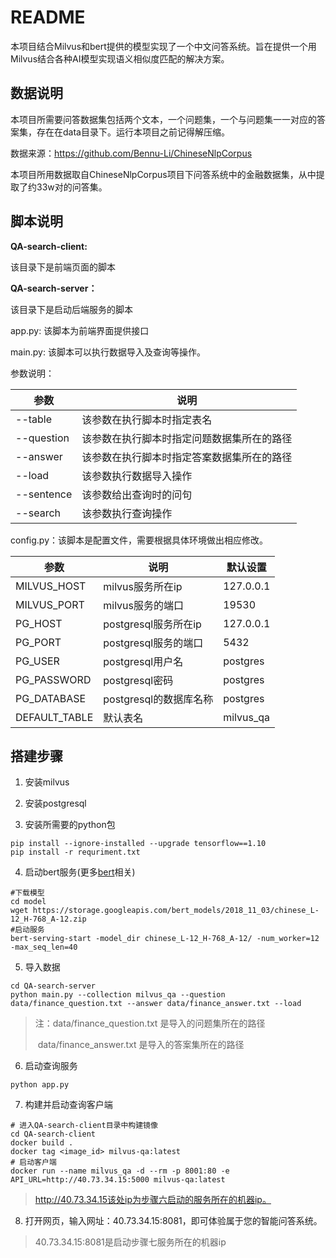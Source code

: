 # README

本项目结合Milvus和bert提供的模型实现了一个中文问答系统。旨在提供一个用Milvus结合各种AI模型实现语义相似度匹配的解决方案。

## 数据说明

本项目所需要问答数据集包括两个文本，一个问题集，一个与问题集一一对应的答案集，存在在data目录下。运行本项目之前记得解压缩。

数据来源：https://github.com/Bennu-Li/ChineseNlpCorpus

本项目所用数据取自ChineseNlpCorpus项目下问答系统中的金融数据集，从中提取了约33w对的问答集。

## 脚本说明

**QA-search-client:**

该目录下是前端页面的脚本

**QA-search-server：**

该目录下是启动后端服务的脚本

app.py: 该脚本为前端界面提供接口

main.py: 该脚本可以执行数据导入及查询等操作。

参数说明：

| 参数       | 说明                                       |
| ---------- | ------------------------------------------ |
| --table    | 该参数在执行脚本时指定表名                 |
| --question | 该参数在执行脚本时指定问题数据集所在的路径 |
| --answer   | 该参数在执行脚本时指定答案数据集所在的路径 |
| --load     | 该参数执行数据导入操作                     |
| --sentence | 该参数给出查询时的问句                     |
| --search   | 该参数执行查询操作                         |

config.py：该脚本是配置文件，需要根据具体环境做出相应修改。

| 参数          | 说明                   | 默认设置  |
| ------------- | ---------------------- | --------- |
| MILVUS_HOST   | milvus服务所在ip       | 127.0.0.1 |
| MILVUS_PORT   | milvus服务的端口       | 19530     |
| PG_HOST       | postgresql服务所在ip   | 127.0.0.1 |
| PG_PORT       | postgresql服务的端口   | 5432      |
| PG_USER       | postgresql用户名       | postgres  |
| PG_PASSWORD   | postgresql密码         | postgres  |
| PG_DATABASE   | postgresql的数据库名称 | postgres  |
| DEFAULT_TABLE | 默认表名               | milvus_qa |

## 搭建步骤

1. 安装milvus

2. 安装postgresql

3. 安装所需要的python包

```shell
pip install --ignore-installed --upgrade tensorflow==1.10
pip install -r requriment.txt
```

4. 启动bert服务(更多[bert](https://github.com/hanxiao/bert-as-service#building-a-qa-semantic-search-engine-in-3-minutes)相关)

```shell
#下载模型
cd model
wget https://storage.googleapis.com/bert_models/2018_11_03/chinese_L-12_H-768_A-12.zip
#启动服务
bert-serving-start -model_dir chinese_L-12_H-768_A-12/ -num_worker=12 -max_seq_len=40
```

5. 导入数据

```shell
cd QA-search-server
python main.py --collection milvus_qa --question data/finance_question.txt --answer data/finance_answer.txt --load
```

> 注：data/finance_question.txt 是导入的问题集所在的路径
>
> ​        data/finance_answer.txt 是导入的答案集所在的路径

6. 启动查询服务

```shell
python app.py
```

7. 构建并启动查询客户端

```shell
# 进入QA-search-client目录中构建镜像
cd QA-search-client
docker build .
docker tag <image_id> milvus-qa:latest
# 启动客户端
docker run --name milvus_qa -d --rm -p 8001:80 -e API_URL=http://40.73.34.15:5000 milvus-qa:latest
```

> http://40.73.34.15该处ip为步骤六启动的服务所在的机器ip。

8. 打开网页，输入网址：40.73.34.15:8081，即可体验属于您的智能问答系统。

> 40.73.34.15:8081是启动步骤七服务所在的机器ip
